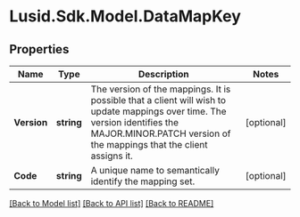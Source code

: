 
# Lusid.Sdk.Model.DataMapKey

## Properties

Name | Type | Description | Notes
------------ | ------------- | ------------- | -------------
**Version** | **string** | The version of the mappings. It is possible that a client will wish to update mappings over time. The version identifies the MAJOR.MINOR.PATCH version  of the mappings that the client assigns it. | [optional] 
**Code** | **string** | A unique name to semantically identify the mapping set. | [optional] 

[[Back to Model list]](../README.md#documentation-for-models)
[[Back to API list]](../README.md#documentation-for-api-endpoints)
[[Back to README]](../README.md)

